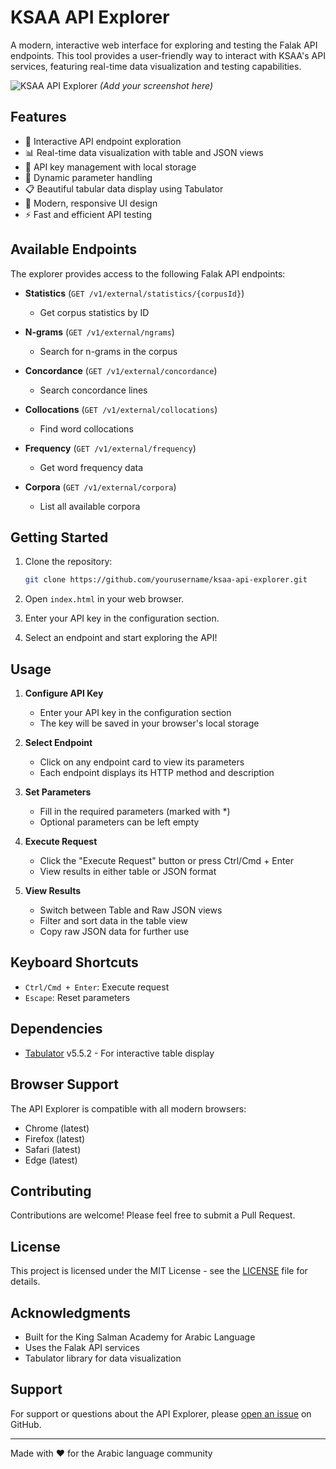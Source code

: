 # KSAA API Explorer

A modern, interactive web interface for exploring and testing the Falak API endpoints. This tool provides a user-friendly way to interact with KSAA's API services, featuring real-time data visualization and testing capabilities.

![KSAA API Explorer](screenshot.png) *(Add your screenshot here)*

## Features

- 🚀 Interactive API endpoint exploration
- 📊 Real-time data visualization with table and JSON views
- 🔑 API key management with local storage
- 📝 Dynamic parameter handling
- 📋 Beautiful tabular data display using Tabulator
- 🎨 Modern, responsive UI design
- ⚡ Fast and efficient API testing

## Available Endpoints

The explorer provides access to the following Falak API endpoints:

- **Statistics** (`GET /v1/external/statistics/{corpusId}`)
  - Get corpus statistics by ID
  
- **N-grams** (`GET /v1/external/ngrams`)
  - Search for n-grams in the corpus
  
- **Concordance** (`GET /v1/external/concordance`)
  - Search concordance lines
  
- **Collocations** (`GET /v1/external/collocations`)
  - Find word collocations
  
- **Frequency** (`GET /v1/external/frequency`)
  - Get word frequency data
  
- **Corpora** (`GET /v1/external/corpora`)
  - List all available corpora

## Getting Started

1. Clone the repository:
   ```bash
   git clone https://github.com/yourusername/ksaa-api-explorer.git
   ```

2. Open `index.html` in your web browser.

3. Enter your API key in the configuration section.

4. Select an endpoint and start exploring the API!

## Usage

1. **Configure API Key**
   - Enter your API key in the configuration section
   - The key will be saved in your browser's local storage

2. **Select Endpoint**
   - Click on any endpoint card to view its parameters
   - Each endpoint displays its HTTP method and description

3. **Set Parameters**
   - Fill in the required parameters (marked with *)
   - Optional parameters can be left empty

4. **Execute Request**
   - Click the "Execute Request" button or press Ctrl/Cmd + Enter
   - View results in either table or JSON format

5. **View Results**
   - Switch between Table and Raw JSON views
   - Filter and sort data in the table view
   - Copy raw JSON data for further use

## Keyboard Shortcuts

- `Ctrl/Cmd + Enter`: Execute request
- `Escape`: Reset parameters

## Dependencies

- [Tabulator](https://tabulator.info/) v5.5.2 - For interactive table display

## Browser Support

The API Explorer is compatible with all modern browsers:

- Chrome (latest)
- Firefox (latest)
- Safari (latest)
- Edge (latest)

## Contributing

Contributions are welcome! Please feel free to submit a Pull Request.

## License

This project is licensed under the MIT License - see the [LICENSE](LICENSE) file for details.

## Acknowledgments

- Built for the King Salman Academy for Arabic Language
- Uses the Falak API services
- Tabulator library for data visualization

## Support

For support or questions about the API Explorer, please [open an issue](https://github.com/yourusername/ksaa-api-explorer/issues) on GitHub.

---

Made with ❤️ for the Arabic language community 